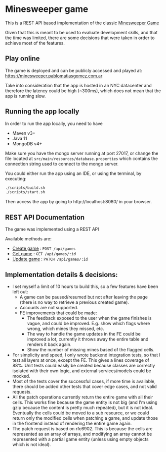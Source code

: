# Minesweeper game

This is a REST API based implementation of the classic [Minesweeper Game](https://en.wikipedia.org/wiki/Minesweeper_(video_game))

Given that this is meant to be used to evaluate development skills, and that the time was limited, there are some decisions that were taken in order to achieve most of the features.

## Play online

The game is deployed and can be publicly accessed and played at: https://minesweeper.pablomatiasgomez.com.ar 

Take into consideration that the app is hosted in an NYC datacenter and therefore the latency could be high (~300ms), which does not mean that the app is running slow.

## Running the app locally

In order to run the app locally, you need to have
* Maven v3+
* Java 11
* MongoDB v4+

Make sure you have the mongo server running at port 27017, or change the file located at `src/main/resources/database.properties` which contains the connection string used to connect to the mongo server.

You could either run the app using an IDE, or using the terminal, by executing:

```bash
./scripts/build.sh
./scripts/start.sh
```

Then access the app by going to http://localhost:8080/ in your browser.

## REST API Documentation
  
The game was implemented using a REST API

Available methods are:

* [Create game](restdoc/post-game.md) : `POST /api/games`  
* [Get game](restdoc/get-game.md) : `GET /api/games/:id`
* [Update game](restdoc/patch-game.md) : `PATCH /api/games/:id`

## Implementation details & decisions:

* I set myself a limit of 10 hours to build this, so a few features have been left out:
    * A game can be paused/resumed but not after leaving the page (there is no way to retrieve a previous created game).
    * Accounts are not supported.
    * FE improvements that could be made:
        * The feedback exposed to the user when the game finishes is vague, and could be improved. E.g. show which flags where wrong, which mines they missed, etc.
        * The way to handle the game updates in the FE could be improved a lot, currently it throws away the entire table and renders it back again.
        * Show the number of missing mines based of the flagged cells.
* For simplicity and speed, I only wrote backend integration tests, so that I test all layers at once, except the FE. This gives a lines coverage of 88%. Unit tests could easily be created because classes are correctly isolated with their own logic, and external services/models could be mocked.
* Most of the tests cover the successful cases, if more time is available, there should be added other tests that cover edge cases, and not valid requests.
* All the patch operations currently return the entire game with all their cells. This works fine because the game entity is not big (and I'm using gzip because the content is pretty much repeated), but it is not ideal. Eventually the cells could be moved to a sub resource, or we could return only the modified cells when patching a game, and update those in the frontend instead of rendering the entire game again.
* The patch request is based on rfc6902. This is because the cells are represented as an array of arrays, and modifying an array cannot be represented with a partial game entity (unless using empty objects which is not ideal).
